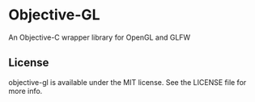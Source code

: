 # Objective-GL

An Objective-C wrapper library for OpenGL and GLFW

## License

objective-gl is available under the MIT license. See the LICENSE file for more info.

